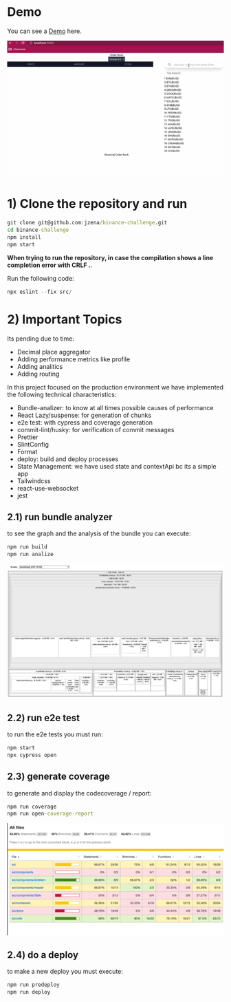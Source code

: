 # Demo

You can see a [Demo](https://jzena.github.io/battleship-app/) here.

![sample](public/assets/binance-challenge.gif)


# 1) Clone the repository and run

```cmd
git clone git@github.com:jzena/binance-challenge.git
cd binance-challenge
npm install
npm start
```

**When trying to run the repository, in case the compilation shows a line completion error with CRLF .**.

Run the following code:

```powershell
npx eslint --fix src/
```

# 2) Important Topics

Its pending due to time:
- Decimal place aggregator
- Adding performance metrics like profile
- Adding analitics
- Adding routing

In this project focused on the production environment we have implemented the following technical characteristics:

- Bundle-analizer: to know at all times possible causes of performance
- React Lazy/suspense: for generation of chunks
- e2e test: with cypress and coverage generation
- commit-lint/husky: for verification of commit messages
- Prettier
- SlintConfig
- Format
- deploy: build and deploy processes
- State Management: we have used state and contextApi bc its a simple app
- Tailwindcss
- react-use-websocket
- jest

## 2.1) run bundle analyzer

to see the graph and the analysis of the bundle you can execute:

```cmd
npm run build
npm run analize
```
![coverage](public/assets/bundle-analyze.png)

## 2.2) run e2e test

to run the e2e tests you must run:

```cmd
npm start
npx cypress open
```

## 2.3) generate coverage

to generate and display the codecoverage / report:

```cmd
npm run coverage
npm run open-coverage-report
```
![coverage](public/assets/coverage.png)

## 2.4) do a deploy

to make a new deploy you must execute:

```cmd
npm run predeploy
npm run deploy
```